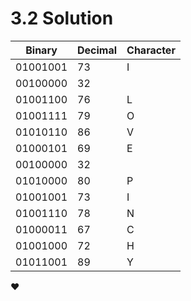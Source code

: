 # 3.2 Solution

| Binary   | Decimal | Character |
| -------- | ------- | --------- |
| 01001001 | 73      | I         |
| 00100000 | 32      |           |
| 01001100 | 76      | L         |
| 01001111 | 79      | O         |
| 01010110 | 86      | V         |
| 01000101 | 69      | E         |
| 00100000 | 32      |           |
| 01010000 | 80      | P         |
| 01001001 | 73      | I         |
| 01001110 | 78      | N         |
| 01000011 | 67      | C         |
| 01001000 | 72      | H         |
| 01011001 | 89      | Y         |

❤️
